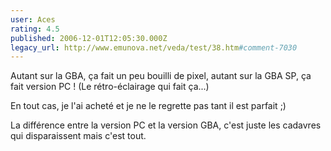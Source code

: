 ```yaml
---
user: Aces
rating: 4.5
published: 2006-12-01T12:05:30.000Z
legacy_url: http://www.emunova.net/veda/test/38.htm#comment-7030
---
```

Autant sur la GBA, ça fait un peu bouilli de pixel, autant sur la GBA SP, ça fait version PC ! (Le rétro-éclairage qui fait ça...)

En tout cas, je l'ai acheté et je ne le regrette pas tant il est parfait ;)

La différence entre la version PC et la version GBA, c'est juste les cadavres qui disparaissent mais c'est tout.